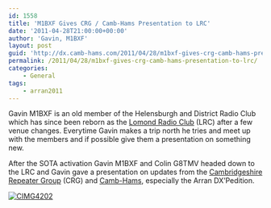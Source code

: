 ```yaml
---
id: 1558
title: 'M1BXF Gives CRG / Camb-Hams Presentation to LRC'
date: '2011-04-28T21:00:00+00:00'
author: 'Gavin, M1BXF'
layout: post
guid: 'http://dx.camb-hams.com/2011/04/28/m1bxf-gives-crg-camb-hams-presentation-to-lrc/'
permalink: /2011/04/28/m1bxf-gives-crg-camb-hams-presentation-to-lrc/
categories:
    - General
tags:
    - arran2011
---
```


Gavin M1BXF is an old member of the Helensburgh and District Radio Club which has since been reborn as the [Lomond Radio Club](http://www.lomondradioclub.co.uk/) (LRC) after a few venue changes. Everytime Gavin makes a trip north he tries and meet up with the members and if possible give them a presentation on something new.

After the SOTA activation Gavin M1BXF and Colin G8TMV headed down to the LRC and Gavin gave a presentation on updates from the [Cambridgeshire Repeater Group](http://www.cambridgerepeaters.net/) (CRG) and [Camb-Hams](http://www.camb-hams.com/), especially the Arran DX’Pedition.

[![CIMG4202](http://dx.camb-hams.com/wp-content/uploads/2011/04/CIMG4202_thumb.jpg "CIMG4202")](http://dx.camb-hams.com/wp-content/uploads/2011/04/CIMG4202.jpg)